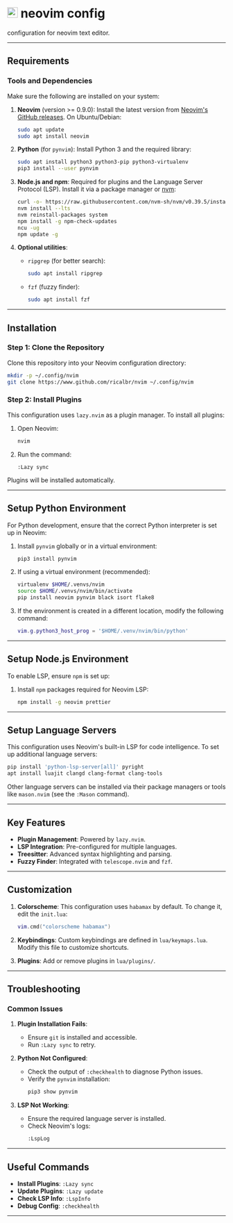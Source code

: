 # <img src="https://upload.wikimedia.org/wikipedia/commons/3/3a/Neovim-mark.svg" alt="nvim" width="24"/> neovim config
configuration for neovim text editor.

---

## Requirements

### Tools and Dependencies

Make sure the following are installed on your system:

1. **Neovim** (version >= 0.9.0):
   Install the latest version from [Neovim's GitHub releases](https://github.com/neovim/neovim/releases).
   On Ubuntu/Debian:
   ```bash
   sudo apt update
   sudo apt install neovim
   ```

2. **Python** (for `pynvim`):
   Install Python 3 and the required library:
   ```bash
   sudo apt install python3 python3-pip python3-virtualenv
   pip3 install --user pynvim
   ```

3. **Node.js and npm**:
   Required for plugins and the Language Server Protocol (LSP). Install it via a package manager or [nvm](https://github.com/nvm-sh/nvm):
   ```bash
   curl -o- https://raw.githubusercontent.com/nvm-sh/nvm/v0.39.5/install.sh | bash
   nvm install --lts
   nvm reinstall-packages system
   npm install -g npm-check-updates
   ncu -ug
   npm update -g
   ```

4. **Optional utilities**:
   - `ripgrep` (for better search):
     ```bash
     sudo apt install ripgrep
     ```
   - `fzf` (fuzzy finder):
     ```bash
     sudo apt install fzf
     ```

---

## Installation

### Step 1: Clone the Repository

Clone this repository into your Neovim configuration directory:

```bash
mkdir -p ~/.config/nvim
git clone https://www.github.com/ricalbr/nvim ~/.config/nvim
```

### Step 2: Install Plugins

This configuration uses `lazy.nvim` as a plugin manager. To install all plugins:

1. Open Neovim:
   ```bash
   nvim
   ```

2. Run the command:
   ```vim
   :Lazy sync
   ```

Plugins will be installed automatically.

---

## Setup Python Environment

For Python development, ensure that the correct Python interpreter is set up in Neovim:

1. Install `pynvim` globally or in a virtual environment:
   ```bash
   pip3 install pynvim
   ```

2. If using a virtual environment (recommended):
   ```bash
   virtualenv $HOME/.venvs/nvim
   source $HOME/.venvs/nvim/bin/activate
   pip install neovim pynvim black isort flake8
   ```

3. If the environment is created in a different location, modify the following command:
   ```lua
   vim.g.python3_host_prog = '$HOME/.venv/nvim/bin/python'
   ```

---

## Setup Node.js Environment

To enable LSP, ensure `npm` is set up:

1. Install `npm` packages required for Neovim LSP:
   ```bash
   npm install -g neovim prettier
   ```

---

## Setup Language Servers

This configuration uses Neovim's built-in LSP for code intelligence. To set up additional language servers:

```bash
pip install 'python-lsp-server[all]' pyright
apt install luajit clangd clang-format clang-tools
```
Other language servers can be installed via their package managers or tools like `mason.nvim` (see the `:Mason` command).

---

## Key Features

- **Plugin Management**: Powered by `lazy.nvim`.
- **LSP Integration**: Pre-configured for multiple languages.
- **Treesitter**: Advanced syntax highlighting and parsing.
- **Fuzzy Finder**: Integrated with `telescope.nvim` and `fzf`.

---

## Customization

1. **Colorscheme**:
   This configuration uses `habamax` by default. To change it, edit the `init.lua`:
   ```lua
   vim.cmd("colorscheme habamax")
   ```

2. **Keybindings**:
   Custom keybindings are defined in `lua/keymaps.lua`. Modify this file to customize shortcuts.

3. **Plugins**:
   Add or remove plugins in `lua/plugins/`.

---

## Troubleshooting

### Common Issues

1. **Plugin Installation Fails**:
   - Ensure `git` is installed and accessible.
   - Run `:Lazy sync` to retry.

2. **Python Not Configured**:
   - Check the output of `:checkhealth` to diagnose Python issues.
   - Verify the `pynvim` installation:
     ```bash
     pip3 show pynvim
     ```

3. **LSP Not Working**:
   - Ensure the required language server is installed.
   - Check Neovim's logs:
     ```bash
     :LspLog
     ```

---

## Useful Commands

- **Install Plugins**: `:Lazy sync`
- **Update Plugins**: `:Lazy update`
- **Check LSP Info**: `:LspInfo`
- **Debug Config**: `:checkhealth`

---
